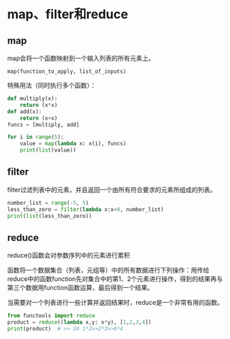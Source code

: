 # map、filter和reduce

## map

map会将一个函数映射到一个输入列表的所有元素上。

 `map(function_to_apply, list_of_inputs)`

特殊用法（同时执行多个函数）：

``` Python
def multiply(x):
    return (x*x)
def add(x):
    return (x+x)
funcs = [multiply, add]

for i in range(5):
    value = map(lambda x: x(i), funcs)
    print(list(value))
```

## filter

filter过滤列表中的元素，并且返回一个由所有符合要求的元素所组成的列表。

``` Python
number_list = range(-5, 5)
less_than_zero = filter(lambda x:x<0, number_list)
print(list(less_than_zero))
```

## reduce

reduce()函数会对参数序列中的元素进行累积

函数将一个数据集合（列表，元组等）中的所有数据进行下列操作：用传给reduce中的函数function先对集合中的第1、2个元素进行操作，得到的结果再与第三个数据用function函数运算，最后得到一个结果。

当需要对一个列表进行一些计算并返回结果时，reduce是一个非常有用的函数。

``` Python
from functools import reduce
product = reduce((lambda x,y: x*y), [1,2,3,4])
print(product)  # >> 24 1*2>>2*3>>6*4
```
